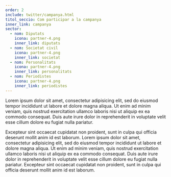 ```yaml
---
order: 2
include: twitter/campanya.html
titol_seccio: Com participar a la campanya
inner_link: campanya
sector:
  - nom: Diputats
    icona: partner-4.png
    inner_link: diputats
  - nom: Societat civil
    icona: partner-4.png
    inner_link: societat
  - nom: Personalitats
    icona: partner-4.png
    inner_link: personalitats
  - nom: Periodistes
    icona: partner-4.png
    inner_link: periodistes
---
```

Lorem ipsum dolor sit amet, consectetur adipisicing elit, sed do eiusmod tempor incididunt ut labore et dolore magna aliqua. Ut enim ad minim veniam, quis nostrud exercitation ullamco laboris nisi ut aliquip ex ea commodo consequat. Duis aute irure dolor in reprehenderit in voluptate velit esse cillum dolore eu fugiat nulla pariatur.

Excepteur sint occaecat cupidatat non proident, sunt in culpa qui officia deserunt mollit anim id est laborum. Lorem ipsum dolor sit amet, consectetur adipisicing elit, sed do eiusmod tempor incididunt ut labore et dolore magna aliqua. Ut enim ad minim veniam, quis nostrud exercitation ullamco laboris nisi ut aliquip ex ea commodo consequat. Duis aute irure dolor in reprehenderit in voluptate velit esse cillum dolore eu fugiat nulla pariatur. Excepteur sint occaecat cupidatat non proident, sunt in culpa qui officia deserunt mollit anim id est laborum.
